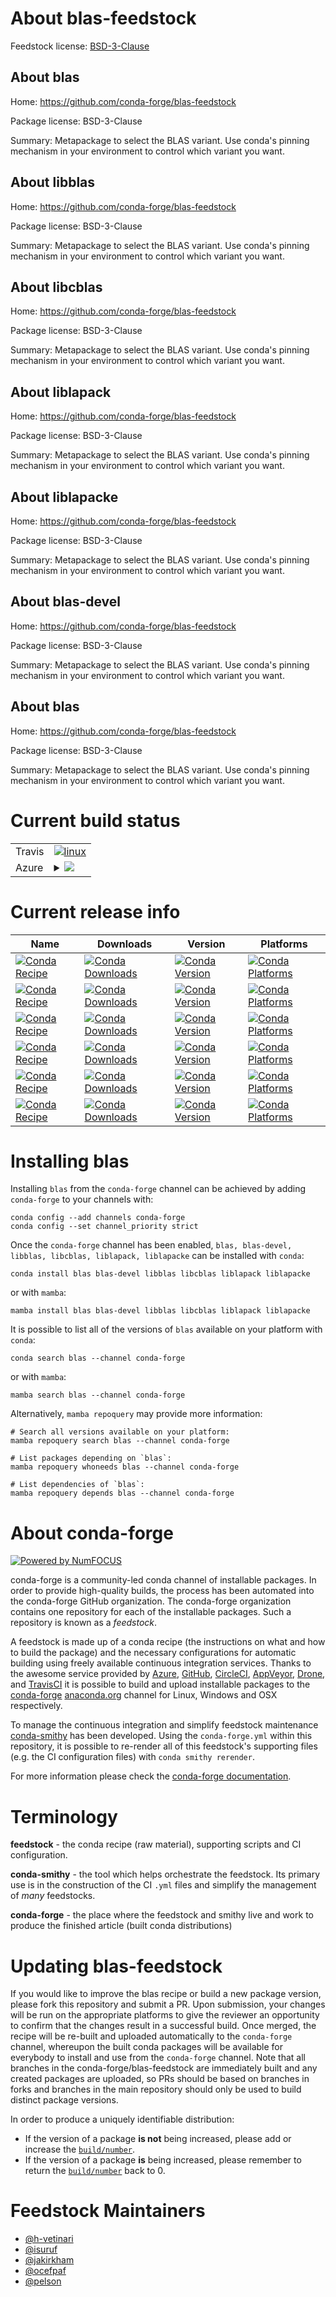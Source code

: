About blas-feedstock
====================

Feedstock license: [BSD-3-Clause](https://github.com/conda-forge/blas-feedstock/blob/main/LICENSE.txt)


About blas
----------

Home: https://github.com/conda-forge/blas-feedstock

Package license: BSD-3-Clause

Summary: Metapackage to select the BLAS variant. Use conda's pinning mechanism in your environment to control which variant you want.

About libblas
-------------

Home: https://github.com/conda-forge/blas-feedstock

Package license: BSD-3-Clause

Summary: Metapackage to select the BLAS variant. Use conda's pinning mechanism in your environment to control which variant you want.

About libcblas
--------------

Home: https://github.com/conda-forge/blas-feedstock

Package license: BSD-3-Clause

Summary: Metapackage to select the BLAS variant. Use conda's pinning mechanism in your environment to control which variant you want.

About liblapack
---------------

Home: https://github.com/conda-forge/blas-feedstock

Package license: BSD-3-Clause

Summary: Metapackage to select the BLAS variant. Use conda's pinning mechanism in your environment to control which variant you want.

About liblapacke
----------------

Home: https://github.com/conda-forge/blas-feedstock

Package license: BSD-3-Clause

Summary: Metapackage to select the BLAS variant. Use conda's pinning mechanism in your environment to control which variant you want.

About blas-devel
----------------

Home: https://github.com/conda-forge/blas-feedstock

Package license: BSD-3-Clause

Summary: Metapackage to select the BLAS variant. Use conda's pinning mechanism in your environment to control which variant you want.

About blas
----------

Home: https://github.com/conda-forge/blas-feedstock

Package license: BSD-3-Clause

Summary: Metapackage to select the BLAS variant. Use conda's pinning mechanism in your environment to control which variant you want.

Current build status
====================


<table><tr>
    <td>Travis</td>
    <td>
      <a href="https://app.travis-ci.com/conda-forge/blas-feedstock">
        <img alt="linux" src="https://img.shields.io/travis/com/conda-forge/blas-feedstock/main.svg?label=Linux">
      </a>
    </td>
  </tr>
    
  <tr>
    <td>Azure</td>
    <td>
      <details>
        <summary>
          <a href="https://dev.azure.com/conda-forge/feedstock-builds/_build/latest?definitionId=3701&branchName=main">
            <img src="https://dev.azure.com/conda-forge/feedstock-builds/_apis/build/status/blas-feedstock?branchName=main">
          </a>
        </summary>
        <table>
          <thead><tr><th>Variant</th><th>Status</th></tr></thead>
          <tbody><tr>
              <td>linux_64_blas_implblisblas_impl_liblibblis.so.4</td>
              <td>
                <a href="https://dev.azure.com/conda-forge/feedstock-builds/_build/latest?definitionId=3701&branchName=main">
                  <img src="https://dev.azure.com/conda-forge/feedstock-builds/_apis/build/status/blas-feedstock?branchName=main&jobName=linux&configuration=linux%20linux_64_blas_implblisblas_impl_liblibblis.so.4" alt="variant">
                </a>
              </td>
            </tr><tr>
              <td>linux_64_blas_implmklblas_impl_liblibmkl_rt.so</td>
              <td>
                <a href="https://dev.azure.com/conda-forge/feedstock-builds/_build/latest?definitionId=3701&branchName=main">
                  <img src="https://dev.azure.com/conda-forge/feedstock-builds/_apis/build/status/blas-feedstock?branchName=main&jobName=linux&configuration=linux%20linux_64_blas_implmklblas_impl_liblibmkl_rt.so" alt="variant">
                </a>
              </td>
            </tr><tr>
              <td>linux_64_blas_implopenblasblas_impl_liblibopenblas.so.0</td>
              <td>
                <a href="https://dev.azure.com/conda-forge/feedstock-builds/_build/latest?definitionId=3701&branchName=main">
                  <img src="https://dev.azure.com/conda-forge/feedstock-builds/_apis/build/status/blas-feedstock?branchName=main&jobName=linux&configuration=linux%20linux_64_blas_implopenblasblas_impl_liblibopenblas.so.0" alt="variant">
                </a>
              </td>
            </tr><tr>
              <td>linux_aarch64</td>
              <td>
                <a href="https://dev.azure.com/conda-forge/feedstock-builds/_build/latest?definitionId=3701&branchName=main">
                  <img src="https://dev.azure.com/conda-forge/feedstock-builds/_apis/build/status/blas-feedstock?branchName=main&jobName=linux&configuration=linux%20linux_aarch64_" alt="variant">
                </a>
              </td>
            </tr><tr>
              <td>linux_ppc64le</td>
              <td>
                <a href="https://dev.azure.com/conda-forge/feedstock-builds/_build/latest?definitionId=3701&branchName=main">
                  <img src="https://dev.azure.com/conda-forge/feedstock-builds/_apis/build/status/blas-feedstock?branchName=main&jobName=linux&configuration=linux%20linux_ppc64le_" alt="variant">
                </a>
              </td>
            </tr><tr>
              <td>osx_64_blas_implaccelerateblas_impl_liblibvecLibFort-ng.dylib</td>
              <td>
                <a href="https://dev.azure.com/conda-forge/feedstock-builds/_build/latest?definitionId=3701&branchName=main">
                  <img src="https://dev.azure.com/conda-forge/feedstock-builds/_apis/build/status/blas-feedstock?branchName=main&jobName=osx&configuration=osx%20osx_64_blas_implaccelerateblas_impl_liblibvecLibFort-ng.dylib" alt="variant">
                </a>
              </td>
            </tr><tr>
              <td>osx_64_blas_implblisblas_impl_liblibblis.4.dylib</td>
              <td>
                <a href="https://dev.azure.com/conda-forge/feedstock-builds/_build/latest?definitionId=3701&branchName=main">
                  <img src="https://dev.azure.com/conda-forge/feedstock-builds/_apis/build/status/blas-feedstock?branchName=main&jobName=osx&configuration=osx%20osx_64_blas_implblisblas_impl_liblibblis.4.dylib" alt="variant">
                </a>
              </td>
            </tr><tr>
              <td>osx_64_blas_implmklblas_impl_liblibmkl_rt.dylib</td>
              <td>
                <a href="https://dev.azure.com/conda-forge/feedstock-builds/_build/latest?definitionId=3701&branchName=main">
                  <img src="https://dev.azure.com/conda-forge/feedstock-builds/_apis/build/status/blas-feedstock?branchName=main&jobName=osx&configuration=osx%20osx_64_blas_implmklblas_impl_liblibmkl_rt.dylib" alt="variant">
                </a>
              </td>
            </tr><tr>
              <td>osx_64_blas_implnewaccelerateblas_impl_liblibblas_reexport.dylib</td>
              <td>
                <a href="https://dev.azure.com/conda-forge/feedstock-builds/_build/latest?definitionId=3701&branchName=main">
                  <img src="https://dev.azure.com/conda-forge/feedstock-builds/_apis/build/status/blas-feedstock?branchName=main&jobName=osx&configuration=osx%20osx_64_blas_implnewaccelerateblas_impl_liblibblas_reexport.dylib" alt="variant">
                </a>
              </td>
            </tr><tr>
              <td>osx_64_blas_implopenblasblas_impl_liblibopenblas.0.dylib</td>
              <td>
                <a href="https://dev.azure.com/conda-forge/feedstock-builds/_build/latest?definitionId=3701&branchName=main">
                  <img src="https://dev.azure.com/conda-forge/feedstock-builds/_apis/build/status/blas-feedstock?branchName=main&jobName=osx&configuration=osx%20osx_64_blas_implopenblasblas_impl_liblibopenblas.0.dylib" alt="variant">
                </a>
              </td>
            </tr><tr>
              <td>osx_arm64_blas_implaccelerateblas_impl_liblibvecLibFort-ng.dylib</td>
              <td>
                <a href="https://dev.azure.com/conda-forge/feedstock-builds/_build/latest?definitionId=3701&branchName=main">
                  <img src="https://dev.azure.com/conda-forge/feedstock-builds/_apis/build/status/blas-feedstock?branchName=main&jobName=osx&configuration=osx%20osx_arm64_blas_implaccelerateblas_impl_liblibvecLibFort-ng.dylib" alt="variant">
                </a>
              </td>
            </tr><tr>
              <td>osx_arm64_blas_implnewaccelerateblas_impl_liblibblas_reexport.dylib</td>
              <td>
                <a href="https://dev.azure.com/conda-forge/feedstock-builds/_build/latest?definitionId=3701&branchName=main">
                  <img src="https://dev.azure.com/conda-forge/feedstock-builds/_apis/build/status/blas-feedstock?branchName=main&jobName=osx&configuration=osx%20osx_arm64_blas_implnewaccelerateblas_impl_liblibblas_reexport.dylib" alt="variant">
                </a>
              </td>
            </tr><tr>
              <td>osx_arm64_blas_implopenblasblas_impl_liblibopenblas.0.dylib</td>
              <td>
                <a href="https://dev.azure.com/conda-forge/feedstock-builds/_build/latest?definitionId=3701&branchName=main">
                  <img src="https://dev.azure.com/conda-forge/feedstock-builds/_apis/build/status/blas-feedstock?branchName=main&jobName=osx&configuration=osx%20osx_arm64_blas_implopenblasblas_impl_liblibopenblas.0.dylib" alt="variant">
                </a>
              </td>
            </tr><tr>
              <td>win_64_blas_implblisblas_impl_liblibblis.4.dll</td>
              <td>
                <a href="https://dev.azure.com/conda-forge/feedstock-builds/_build/latest?definitionId=3701&branchName=main">
                  <img src="https://dev.azure.com/conda-forge/feedstock-builds/_apis/build/status/blas-feedstock?branchName=main&jobName=win&configuration=win%20win_64_blas_implblisblas_impl_liblibblis.4.dll" alt="variant">
                </a>
              </td>
            </tr><tr>
              <td>win_64_blas_implmklblas_impl_libmkl_rt.2.dll</td>
              <td>
                <a href="https://dev.azure.com/conda-forge/feedstock-builds/_build/latest?definitionId=3701&branchName=main">
                  <img src="https://dev.azure.com/conda-forge/feedstock-builds/_apis/build/status/blas-feedstock?branchName=main&jobName=win&configuration=win%20win_64_blas_implmklblas_impl_libmkl_rt.2.dll" alt="variant">
                </a>
              </td>
            </tr><tr>
              <td>win_64_blas_implopenblasblas_impl_libopenblas.dll</td>
              <td>
                <a href="https://dev.azure.com/conda-forge/feedstock-builds/_build/latest?definitionId=3701&branchName=main">
                  <img src="https://dev.azure.com/conda-forge/feedstock-builds/_apis/build/status/blas-feedstock?branchName=main&jobName=win&configuration=win%20win_64_blas_implopenblasblas_impl_libopenblas.dll" alt="variant">
                </a>
              </td>
            </tr>
          </tbody>
        </table>
      </details>
    </td>
  </tr>
</table>

Current release info
====================

| Name | Downloads | Version | Platforms |
| --- | --- | --- | --- |
| [![Conda Recipe](https://img.shields.io/badge/recipe-blas-green.svg)](https://anaconda.org/conda-forge/blas) | [![Conda Downloads](https://img.shields.io/conda/dn/conda-forge/blas.svg)](https://anaconda.org/conda-forge/blas) | [![Conda Version](https://img.shields.io/conda/vn/conda-forge/blas.svg)](https://anaconda.org/conda-forge/blas) | [![Conda Platforms](https://img.shields.io/conda/pn/conda-forge/blas.svg)](https://anaconda.org/conda-forge/blas) |
| [![Conda Recipe](https://img.shields.io/badge/recipe-blas--devel-green.svg)](https://anaconda.org/conda-forge/blas-devel) | [![Conda Downloads](https://img.shields.io/conda/dn/conda-forge/blas-devel.svg)](https://anaconda.org/conda-forge/blas-devel) | [![Conda Version](https://img.shields.io/conda/vn/conda-forge/blas-devel.svg)](https://anaconda.org/conda-forge/blas-devel) | [![Conda Platforms](https://img.shields.io/conda/pn/conda-forge/blas-devel.svg)](https://anaconda.org/conda-forge/blas-devel) |
| [![Conda Recipe](https://img.shields.io/badge/recipe-libblas-green.svg)](https://anaconda.org/conda-forge/libblas) | [![Conda Downloads](https://img.shields.io/conda/dn/conda-forge/libblas.svg)](https://anaconda.org/conda-forge/libblas) | [![Conda Version](https://img.shields.io/conda/vn/conda-forge/libblas.svg)](https://anaconda.org/conda-forge/libblas) | [![Conda Platforms](https://img.shields.io/conda/pn/conda-forge/libblas.svg)](https://anaconda.org/conda-forge/libblas) |
| [![Conda Recipe](https://img.shields.io/badge/recipe-libcblas-green.svg)](https://anaconda.org/conda-forge/libcblas) | [![Conda Downloads](https://img.shields.io/conda/dn/conda-forge/libcblas.svg)](https://anaconda.org/conda-forge/libcblas) | [![Conda Version](https://img.shields.io/conda/vn/conda-forge/libcblas.svg)](https://anaconda.org/conda-forge/libcblas) | [![Conda Platforms](https://img.shields.io/conda/pn/conda-forge/libcblas.svg)](https://anaconda.org/conda-forge/libcblas) |
| [![Conda Recipe](https://img.shields.io/badge/recipe-liblapack-green.svg)](https://anaconda.org/conda-forge/liblapack) | [![Conda Downloads](https://img.shields.io/conda/dn/conda-forge/liblapack.svg)](https://anaconda.org/conda-forge/liblapack) | [![Conda Version](https://img.shields.io/conda/vn/conda-forge/liblapack.svg)](https://anaconda.org/conda-forge/liblapack) | [![Conda Platforms](https://img.shields.io/conda/pn/conda-forge/liblapack.svg)](https://anaconda.org/conda-forge/liblapack) |
| [![Conda Recipe](https://img.shields.io/badge/recipe-liblapacke-green.svg)](https://anaconda.org/conda-forge/liblapacke) | [![Conda Downloads](https://img.shields.io/conda/dn/conda-forge/liblapacke.svg)](https://anaconda.org/conda-forge/liblapacke) | [![Conda Version](https://img.shields.io/conda/vn/conda-forge/liblapacke.svg)](https://anaconda.org/conda-forge/liblapacke) | [![Conda Platforms](https://img.shields.io/conda/pn/conda-forge/liblapacke.svg)](https://anaconda.org/conda-forge/liblapacke) |

Installing blas
===============

Installing `blas` from the `conda-forge` channel can be achieved by adding `conda-forge` to your channels with:

```
conda config --add channels conda-forge
conda config --set channel_priority strict
```

Once the `conda-forge` channel has been enabled, `blas, blas-devel, libblas, libcblas, liblapack, liblapacke` can be installed with `conda`:

```
conda install blas blas-devel libblas libcblas liblapack liblapacke
```

or with `mamba`:

```
mamba install blas blas-devel libblas libcblas liblapack liblapacke
```

It is possible to list all of the versions of `blas` available on your platform with `conda`:

```
conda search blas --channel conda-forge
```

or with `mamba`:

```
mamba search blas --channel conda-forge
```

Alternatively, `mamba repoquery` may provide more information:

```
# Search all versions available on your platform:
mamba repoquery search blas --channel conda-forge

# List packages depending on `blas`:
mamba repoquery whoneeds blas --channel conda-forge

# List dependencies of `blas`:
mamba repoquery depends blas --channel conda-forge
```


About conda-forge
=================

[![Powered by
NumFOCUS](https://img.shields.io/badge/powered%20by-NumFOCUS-orange.svg?style=flat&colorA=E1523D&colorB=007D8A)](https://numfocus.org)

conda-forge is a community-led conda channel of installable packages.
In order to provide high-quality builds, the process has been automated into the
conda-forge GitHub organization. The conda-forge organization contains one repository
for each of the installable packages. Such a repository is known as a *feedstock*.

A feedstock is made up of a conda recipe (the instructions on what and how to build
the package) and the necessary configurations for automatic building using freely
available continuous integration services. Thanks to the awesome service provided by
[Azure](https://azure.microsoft.com/en-us/services/devops/), [GitHub](https://github.com/),
[CircleCI](https://circleci.com/), [AppVeyor](https://www.appveyor.com/),
[Drone](https://cloud.drone.io/welcome), and [TravisCI](https://travis-ci.com/)
it is possible to build and upload installable packages to the
[conda-forge](https://anaconda.org/conda-forge) [anaconda.org](https://anaconda.org/)
channel for Linux, Windows and OSX respectively.

To manage the continuous integration and simplify feedstock maintenance
[conda-smithy](https://github.com/conda-forge/conda-smithy) has been developed.
Using the ``conda-forge.yml`` within this repository, it is possible to re-render all of
this feedstock's supporting files (e.g. the CI configuration files) with ``conda smithy rerender``.

For more information please check the [conda-forge documentation](https://conda-forge.org/docs/).

Terminology
===========

**feedstock** - the conda recipe (raw material), supporting scripts and CI configuration.

**conda-smithy** - the tool which helps orchestrate the feedstock.
                   Its primary use is in the construction of the CI ``.yml`` files
                   and simplify the management of *many* feedstocks.

**conda-forge** - the place where the feedstock and smithy live and work to
                  produce the finished article (built conda distributions)


Updating blas-feedstock
=======================

If you would like to improve the blas recipe or build a new
package version, please fork this repository and submit a PR. Upon submission,
your changes will be run on the appropriate platforms to give the reviewer an
opportunity to confirm that the changes result in a successful build. Once
merged, the recipe will be re-built and uploaded automatically to the
`conda-forge` channel, whereupon the built conda packages will be available for
everybody to install and use from the `conda-forge` channel.
Note that all branches in the conda-forge/blas-feedstock are
immediately built and any created packages are uploaded, so PRs should be based
on branches in forks and branches in the main repository should only be used to
build distinct package versions.

In order to produce a uniquely identifiable distribution:
 * If the version of a package **is not** being increased, please add or increase
   the [``build/number``](https://docs.conda.io/projects/conda-build/en/latest/resources/define-metadata.html#build-number-and-string).
 * If the version of a package **is** being increased, please remember to return
   the [``build/number``](https://docs.conda.io/projects/conda-build/en/latest/resources/define-metadata.html#build-number-and-string)
   back to 0.

Feedstock Maintainers
=====================

* [@h-vetinari](https://github.com/h-vetinari/)
* [@isuruf](https://github.com/isuruf/)
* [@jakirkham](https://github.com/jakirkham/)
* [@ocefpaf](https://github.com/ocefpaf/)
* [@pelson](https://github.com/pelson/)

